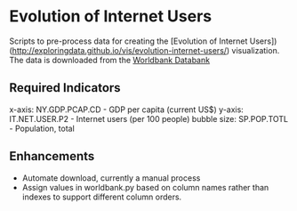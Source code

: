 # Evolution of Internet Users

Scripts to pre-process data for creating the
[Evolution of Internet Users])(http://exploringdata.github.io/vis/evolution-internet-users/) visualization.
The data is downloaded from the [Worldbank Databank](http://databank.worldbank.org/data/views/reports/tableview.aspx)

## Required Indicators

x-axis: NY.GDP.PCAP.CD - GDP per capita (current US$)
y-axis: IT.NET.USER.P2 - Internet users (per 100 people)
bubble size: SP.POP.TOTL - Population, total

## Enhancements

* Automate download, currently a manual process
* Assign values in worldbank.py based on column names rather than indexes to support different column orders.
